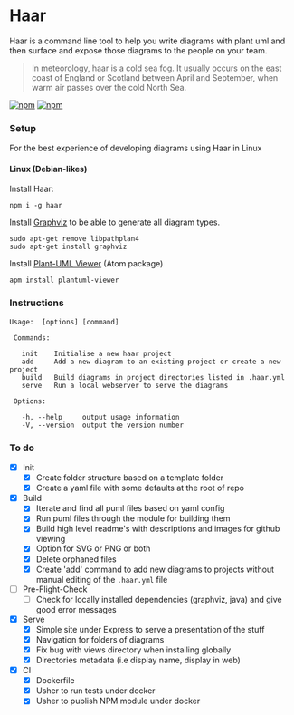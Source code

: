 # Haar

Haar is a command line tool to help you write diagrams with plant uml and then surface and expose those diagrams to the people on your team.

> In meteorology, haar is a cold sea fog. It usually occurs on the east coast of England or Scotland between April and September, when warm air passes over the cold North Sea.

[![npm](https://img.shields.io/npm/v/haar.svg)](https://www.npmjs.com/package/haar)
[![npm](https://img.shields.io/npm/dm/haar.svg)](https://www.npmjs.com/package/haar)

### Setup
For the best experience of developing diagrams using Haar in Linux
#### Linux (Debian-likes)
Install Haar:
```
npm i -g haar
```
Install [Graphviz](http://www.graphviz.org/) to be able to generate all diagram types.
```
sudo apt-get remove libpathplan4
sudo apt-get install graphviz
```

Install [Plant-UML Viewer](https://atom.io/packages/plantuml-viewer) (Atom package)
```
apm install plantuml-viewer
```

### Instructions

```
Usage:  [options] [command]

 Commands:

   init    Initialise a new haar project
   add     Add a new diagram to an existing project or create a new project
   build   Build diagrams in project directories listed in .haar.yml
   serve   Run a local webserver to serve the diagrams

 Options:

   -h, --help     output usage information
   -V, --version  output the version number
```

### To do

- [x] Init
  - [x] Create folder structure based on a template folder
  - [x] Create a yaml file with some defaults at the root of repo

- [x] Build
  - [x] Iterate and find all puml files based on yaml config
  - [x] Run puml files through the module for building them
  - [x] Build high level readme's with descriptions and images for github viewing
  - [x] Option for SVG or PNG or both
  - [x] Delete orphaned files
  - [x] Create 'add' command to add new diagrams to projects without manual editing of the `.haar.yml` file

- [ ] Pre-Flight-Check
  - [ ] Check for locally installed dependencies (graphviz, java) and give good error messages

- [x] Serve
  - [x] Simple site under Express to serve a presentation of the stuff
  - [x] Navigation for folders of diagrams
  - [x] Fix bug with views directory when installing globally
  - [x] Directories metadata (i.e display name, display in web)

- [x] CI
  - [x] Dockerfile
  - [x] Usher to run tests under docker
  - [x] Usher to publish NPM module under docker
